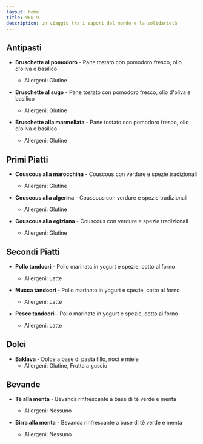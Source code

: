 ```yaml
---
layout: home
title: VEN 9
description: Un viaggio tra i sapori del mondo e la solidarietà
---
```


## Antipasti ##
- **Bruschette al pomodoro** - Pane tostato con pomodoro fresco, olio d'oliva e basilico
  - Allergeni: Glutine

- **Bruschette al sugo** - Pane tostato con pomodoro fresco, olio d'oliva e basilico
  - Allergeni: Glutine

- **Bruschette alla marmellata** - Pane tostato con pomodoro fresco, olio d'oliva e basilico
  - Allergeni: Glutine

## Primi Piatti ##
- **Couscous alla marocchina** - Couscous con verdure e spezie tradizionali
  - Allergeni: Glutine

- **Couscous alla algerina** - Couscous con verdure e spezie tradizionali
  - Allergeni: Glutine

- **Couscous alla egiziana** - Couscous con verdure e spezie tradizionali
  - Allergeni: Glutine

## Secondi Piatti ##
- **Pollo tandoori** - Pollo marinato in yogurt e spezie, cotto al forno
  - Allergeni: Latte

- **Mucca tandoori** - Pollo marinato in yogurt e spezie, cotto al forno
  - Allergeni: Latte

- **Pesce tandoori** - Pollo marinato in yogurt e spezie, cotto al forno
  - Allergeni: Latte

## Dolci
- **Baklava** - Dolce a base di pasta fillo, noci e miele
  - Allergeni: Glutine, Frutta a guscio

## Bevande
- **Tè alla menta** - Bevanda rinfrescante a base di tè verde e menta
  - Allergeni: Nessuno

- **Birra alla menta** - Bevanda rinfrescante a base di tè verde e menta
  - Allergeni: Nessuno
